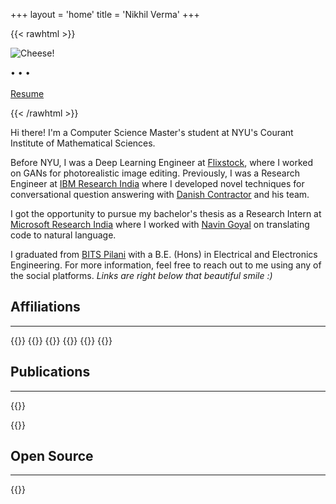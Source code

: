 +++
layout = 'home'
title = 'Nikhil Verma'
+++

{{< rawhtml >}}
<div class="profile-div">
<img class="profile-image" src="https://i.imgur.com/rbNi4kX.png" alt="Cheese!">
<p class="profile-links">
  <a href="https://github.com/nikhilweee"><i class="fa-brands fa-github fa-xl"></i></a> • 
  <a href="https://twitter.com/nikhilweee"><i class="fa-brands fa-twitter fa-xl"></i></a> • 
  <a href="https://linkedin.com/in/nikhilweee"><i class="fa-brands fa-linkedin fa-xl"></i></a> • 
  <a href="mailto:nikhilweee@gmail.com"><i class="fa-solid fa-at fa-xl"></i></a>
  <br/><br/><a href="/resume/">Resume</a>
</p>
</div>
{{< /rawhtml >}}

Hi there! I'm a Computer Science Master's student at NYU's Courant Institute of Mathematical Sciences.

Before NYU, I was a Deep Learning Engineer at [Flixstock](https://www.flixstock.com/), where I worked on GANs for photorealistic image editing.
Previously, I was a Research Engineer at [IBM Research India](https://research.ibm.com/labs/india/) where I developed novel techniques for conversational question answering with [Danish Contractor](https://sites.google.com/site/danishcontractor1/home) and his team.

I got the opportunity to pursue my bachelor's thesis as a Research Intern at [Microsoft Research India](https://www.microsoft.com/en-us/research/lab/microsoft-research-india/) where I worked with [Navin Goyal](https://www.microsoft.com/en-us/research/people/navingo/) on translating code to natural language.

I graduated from [BITS Pilani](https://www.bits-pilani.ac.in/) with a B.E. (Hons) in Electrical and Electronics Engineering. For more information, feel free to reach out to me using any of the social platforms. _Links are right below that beautiful smile :)_

## Affiliations
---
{{<centerwrap>}}
{{<affiliation img="https://i.imgur.com/mcSg2hB.png" href="https://www.bits-pilani.ac.in/" 
               name="BITS Pilani" desc="2014-2018">}}
{{<affiliation img="https://i.imgur.com/lkzx6nW.jpg" href="https://www.microsoft.com/en-us/research/" 
               name="Microsoft Research" desc="Spring 2018">}}
{{<affiliation img="https://i.imgur.com/RmexH3t.png" href="https://research.ibm.com/" 
               name="IBM Research" desc="2018-2020">}}
{{<affiliation img="https://i.imgur.com/ufM9VhW.png" href="https://www.nyu.edu/" 
               name="New York University" desc="2021-Present">}}
{{</centerwrap>}}


## Publications
---
{{<cventry title="Neural Conversational QA: Learning to Reason vs Exploiting Patterns"
           subtitle="**Nikhil Verma**, Abhishek Sharma, Dhiraj Madan, Danish Contractor, Harshit Kumar, Sachindra Joshi"
           desc="Paper published at EMNLP 2020"
           right="[[Abstract]](https://aclanthology.org/2020.emnlp-main.589/)">}}

{{<cventry title="Generating Dialog System Workspaces"
           subtitle="Danish Contractor, **Nikhil Verma**, Harshit Kumar and Sachindra Joshi"
           desc="Patent filed with the US Patent and Trademark Office"
           right="[[US 16/892805]](https://patents.google.com/patent/US20210383077A1/en)">}}


## Open Source
---
{{<cventry title="SHIS: Simple HTTP Image Server"
           desc="A drop-in replacement for `python -m http.server`, albeit for images."
           right="[[GitHub]](https://github.com/nikhilweee/shis)">}}
